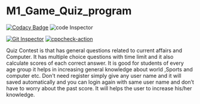 # M1_Game_Quiz_program
[![Codacy Badge](https://app.codacy.com/project/badge/Grade/b533746e2c324a2bb710df5956ac098c)](https://www.codacy.com/gh/PraveenKumarT03/M1_Game_Quiz_program/dashboard?utm_source=github.com&amp;utm_medium=referral&amp;utm_content=PraveenKumarT03/M1_Game_Quiz_program&amp;utm_campaign=Badge_Grade)
![code Inspector](https://api.codiga.io/project/29906/score/svg)

[![Git Inspector](https://github.com/PraveenKumarT03/M1_Game_Quiz_program/actions/workflows/Git_inspector.yml/badge.svg)](https://github.com/PraveenKumarT03/M1_Game_Quiz_program/actions/workflows/Git_inspector.yml) [![cppcheck-action](https://github.com/PraveenKumarT03/M1_Game_Quiz_program/actions/workflows/cppcheck.yml/badge.svg)](https://github.com/PraveenKumarT03/M1_Game_Quiz_program/actions/workflows/cppcheck.yml)



Quiz Contest is that has general questions related to current affairs and Computer. It has multiple choice questions with time limit and it also calculate scores of each correct answer. It is good for students of every age group it helps in increasing general knowledge about world ,Sports and computer etc. Don't need register simply give any user name and it will saved automatically and you can login again with same user name and don’t have to worry about the past score. It will helps the user to increase his/her knowledge.
